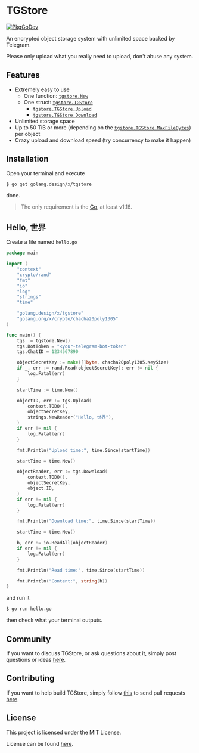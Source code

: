 # TGStore

[![PkgGoDev](https://pkg.go.dev/badge/golang.design/x/tgstore)](https://pkg.go.dev/golang.design/x/tgstore)

An encrypted object storage system with unlimited space backed by Telegram.

Please only upload what you really need to upload, don't abuse any system.

## Features

* Extremely easy to use
	* One function: [`tgstore.New`](https://pkg.go.dev/golang.design/x/tgstore#New)
	* One struct: [`tgstore.TGStore`](https://pkg.go.dev/golang.design/x/tgstore#TGStore)
		* [`tgstore.TGStore.Upload`](https://pkg.go.dev/golang.design/x/tgstore#TGStore.Upload)
		* [`tgstore.TGStore.Download`](https://pkg.go.dev/golang.design/x/tgstore#TGStore.Download)
* Unlimited storage space
* Up to 50 TiB or more (depending on the [`tgstore.TGStore.MaxFileBytes`](https://pkg.go.dev/golang.design/x/tgstore#TGStore.MaxFileBytes)) per object
* Crazy upload and download speed (try concurrency to make it happen)

## Installation

Open your terminal and execute

```bash
$ go get golang.design/x/tgstore
```

done.

> The only requirement is the [Go](https://golang.org), at least v1.16.

## Hello, 世界

Create a file named `hello.go`

```go
package main

import (
	"context"
	"crypto/rand"
	"fmt"
	"io"
	"log"
	"strings"
	"time"

	"golang.design/x/tgstore"
	"golang.org/x/crypto/chacha20poly1305"
)

func main() {
	tgs := tgstore.New()
	tgs.BotToken = "<your-telegram-bot-token"
	tgs.ChatID = 1234567890

	objectSecretKey := make([]byte, chacha20poly1305.KeySize)
	if _, err := rand.Read(objectSecretKey); err != nil {
		log.Fatal(err)
	}

	startTime := time.Now()

	objectID, err := tgs.Upload(
		context.TODO(),
		objectSecretKey,
		strings.NewReader("Hello, 世界"),
	)
	if err != nil {
		log.Fatal(err)
	}

	fmt.Println("Upload time:", time.Since(startTime))

	startTime = time.Now()

	objectReader, err := tgs.Download(
		context.TODO(),
		objectSecretKey,
		object.ID,
	)
	if err != nil {
		log.Fatal(err)
	}

	fmt.Println("Download time:", time.Since(startTime))

	startTime = time.Now()

	b, err := io.ReadAll(objectReader)
	if err != nil {
		log.Fatal(err)
	}

	fmt.Println("Read time:", time.Since(startTime))

	fmt.Println("Content:", string(b))
}
```

and run it

```bash
$ go run hello.go
```

then check what your terminal outputs.

## Community

If you want to discuss TGStore, or ask questions about it, simply post questions
or ideas [here](https://github.com/golang-design/tgstore/issues).

## Contributing

If you want to help build TGStore, simply follow
[this](https://github.com/golang-design/tgstore/wiki/Contributing) to send pull
requests [here](https://github.com/golang-design/tgstore/pulls).

## License

This project is licensed under the MIT License.

License can be found [here](LICENSE).
